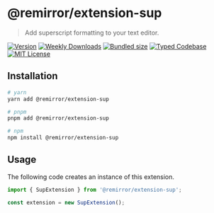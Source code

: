 # @remirror/extension-sup

> Add superscript formatting to your text editor.

[![Version][version]][npm] [![Weekly Downloads][downloads-badge]][npm] [![Bundled size][size-badge]][size] [![Typed Codebase][typescript]](#) [![MIT License][license]](#)

[version]: https://flat.badgen.net/npm/v/@remirror/extension-sup/next
[npm]: https://npmjs.com/package/@remirror/extension-sup/v/next
[license]: https://flat.badgen.net/badge/license/MIT/purple
[size]: https://bundlephobia.com/result?p=@remirror/extension-sup@next
[size-badge]: https://flat.badgen.net/bundlephobia/minzip/@remirror/extension-sup@next
[typescript]: https://flat.badgen.net/badge/icon/TypeScript?icon=typescript&label
[downloads-badge]: https://badgen.net/npm/dw/@remirror/extension-sup/red?icon=npm

## Installation

```bash
# yarn
yarn add @remirror/extension-sup

# pnpm
pnpm add @remirror/extension-sup

# npm
npm install @remirror/extension-sup
```

## Usage

The following code creates an instance of this extension.

```ts
import { SupExtension } from '@remirror/extension-sup';

const extension = new SupExtension();
```
